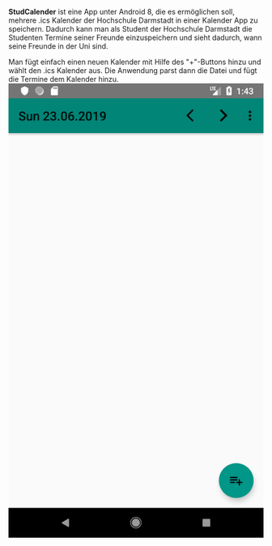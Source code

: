 **StudCalender** ist eine App unter Android 8, die es ermöglichen soll, mehrere .ics Kalender der Hochschule Darmstadt in einer Kalender App zu speichern. Dadurch kann man als Student der Hochschule Darmstadt die Studenten Termine seiner Freunde einzuspeichern und sieht dadurch, wann seine Freunde in der Uni sind.

Man fügt einfach einen neuen Kalender mit Hilfe des "+"-Buttons hinzu und wählt den .ics Kalender aus. Die Anwendung parst dann die Datei und fügt die Termine dem Kalender hinzu. 
![alt text](https://github.com/lumarkert/StudCalender/blob/master/demoimages/1.png)
